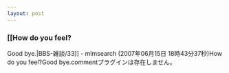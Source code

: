 ```yaml
---
layout: post
---
```

<h3>[[How do you feel?</h3>
<p>Good bye.|BBS-雑談/33]] - mlmsearch (2007年06月15日 18時43分37秒)How do you feel?Good bye.<span class="error">commentプラグインは存在しません。</span> </p>
